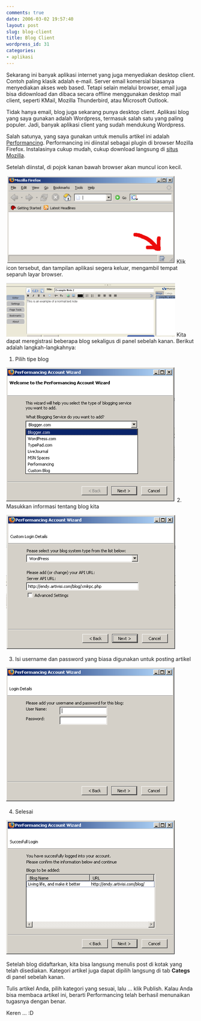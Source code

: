```yaml
---
comments: true
date: 2006-03-02 19:57:40
layout: post
slug: blog-client
title: Blog Client
wordpress_id: 31
categories:
- aplikasi
---
```


Sekarang ini banyak aplikasi internet yang juga menyediakan desktop client. Contoh paling klasik adalah e-mail. Server email komersial biasanya menyediakan akses web based. Tetapi selain melalui browser, email juga bisa didownload dan dibaca secara offline menggunakan desktop mail client, seperti KMail, Mozilla Thunderbird, atau Microsoft Outlook.

Tidak hanya email, blog juga sekarang punya desktop client. Aplikasi blog yang saya gunakan adalah Wordpress, termasuk salah satu yang paling populer. Jadi, banyak aplikasi client yang sudah mendukung Wordpress.

Salah satunya, yang saya gunakan untuk menulis artikel ini adalah [Performancing](http://www.performancing.com). Performancing ini diinstal sebagai plugin di browser Mozilla Firefox. Instalasinya cukup mudah, cukup download langsung di [situs Mozilla](https://addons.mozilla.org/extensions/moreinfo.php?id=1730&application=firefox).

Setelah diinstal, di pojok kanan bawah browser akan muncul icon kecil.

![Mozilla with Performancing](/images/uploads/2006/03/mozilla.png)
Klik icon tersebut, dan tampilan aplikasi segera keluar, mengambil tempat separuh layar browser.

![Performancing User Interface](/images/uploads/2006/03/performancing.png)
Kita dapat meregistrasi beberapa blog sekaligus di panel sebelah kanan. Berikut adalah langkah-langkahnya:

1. Pilih tipe blog

![Select Blog type](/images/uploads/2006/03/01.%20Select.png)
2. Masukkan informasi tentang blog kita

![Blog URL](/images/uploads/2006/03/02.%20URL.png)

3. Isi username dan password yang biasa digunakan untuk posting artikel

![Enter username and password](/images/uploads/2006/03/03.%20Username.png)

4. Selesai

![Finished !!!](/images/uploads/2006/03/04.%20Finish.png)

Setelah blog didaftarkan, kita bisa langsung menulis post di kotak yang telah disediakan. Kategori artikel juga dapat dipilih langsung di tab **Categs** di panel sebelah kanan.

Tulis artikel Anda, pilih kategori yang sesuai, lalu ... klik Publish.
Kalau Anda bisa membaca artikel ini, berarti Performancing telah berhasil menunaikan tugasnya dengan benar.

Keren ... :D
